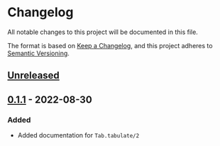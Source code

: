 # Changelog

All notable changes to this project will be documented in this file.

The format is based on [Keep a Changelog](https://keepachangelog.com/en/1.0.0/),
and this project adheres to [Semantic Versioning](https://semver.org/spec/v2.0.0.html).

## [Unreleased]

## [0.1.1] - 2022-08-30

### Added

- Added documentation for `Tab.tabulate/2`

[unreleased]: https://github.com/olivierlacan/keep-a-changelog/compare/v0.1.1...HEAD
[0.1.1]: https://github.com/bitfo/tab/compare/v0.1.0...v0.1.1

